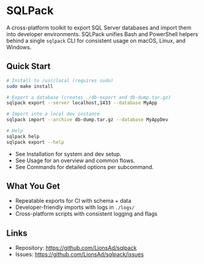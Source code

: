 # SQLPack

A cross-platform toolkit to export SQL Server databases and import them into developer environments. SQLPack unifies Bash and PowerShell helpers behind a single `sqlpack` CLI for consistent usage on macOS, Linux, and Windows.

## Quick Start

```bash
# Install to /usr/local (requires sudo)
sudo make install

# Export a database (creates ./db-export and db-dump.tar.gz)
sqlpack export --server localhost,1433 --database MyApp

# Import into a local dev instance
sqlpack import --archive db-dump.tar.gz --database MyAppDev

# Help
sqlpack help
sqlpack export --help
```

- See Installation for system and dev setup.
- See Usage for an overview and common flows.
- See Commands for detailed options per subcommand.

## What You Get
- Repeatable exports for CI with schema + data
- Developer-friendly imports with logs in `./logs/`
- Cross-platform scripts with consistent logging and flags

## Links
- Repository: https://github.com/LionsAd/sqlpack
- Issues: https://github.com/LionsAd/sqlpack/issues

